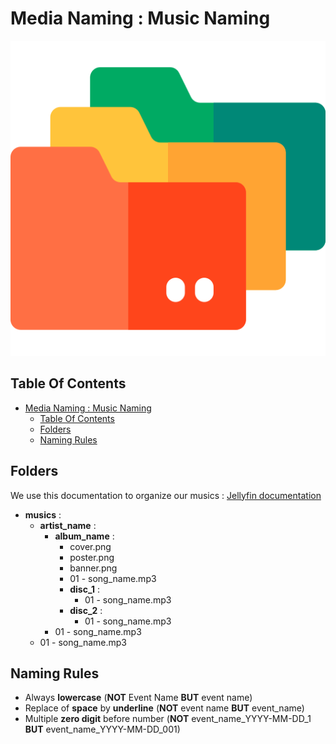 # Media Naming : Music Naming

![Icon](../icon.png)

## Table Of Contents

- [Media Naming : Music Naming](#media-naming--music-naming)
  - [Table Of Contents](#table-of-contents)
  - [Folders](#folders)
  - [Naming Rules](#naming-rules)

## Folders

We use this documentation to organize our musics : [Jellyfin documentation](https://jellyfin.org/docs/general/server/media/music)

- **musics** :
  - **artist_name** :
    - **album_name** :
      - cover.png
      - poster.png
      - banner.png
      - 01 - song_name.mp3
      - **disc_1** :
        - 01 - song_name.mp3
      - **disc_2** :
        - 01 - song_name.mp3
    - 01 - song_name.mp3
  - 01 - song_name.mp3

## Naming Rules

- Always **lowercase** (**NOT** Event Name **BUT** event name)
- Replace of **space** by **underline** (**NOT** event name **BUT** event_name)
- Multiple **zero digit** before number (**NOT** event_name_YYYY-MM-DD_1 **BUT** event_name_YYYY-MM-DD_001)
